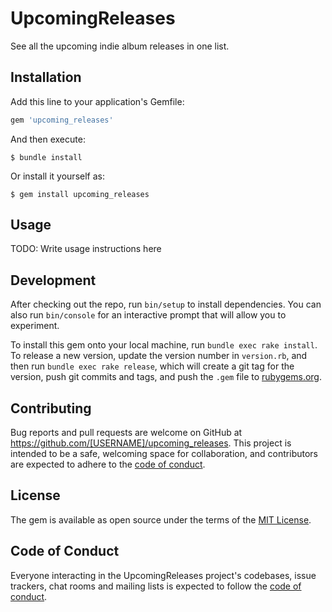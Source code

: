 # UpcomingReleases

See all the upcoming indie album releases in one list.

## Installation

Add this line to your application's Gemfile:

```ruby
gem 'upcoming_releases'
```

And then execute:

    $ bundle install

Or install it yourself as:

    $ gem install upcoming_releases

## Usage

TODO: Write usage instructions here

## Development

After checking out the repo, run `bin/setup` to install dependencies. You can also run `bin/console` for an interactive prompt that will allow you to experiment.

To install this gem onto your local machine, run `bundle exec rake install`. To release a new version, update the version number in `version.rb`, and then run `bundle exec rake release`, which will create a git tag for the version, push git commits and tags, and push the `.gem` file to [rubygems.org](https://rubygems.org).

## Contributing

Bug reports and pull requests are welcome on GitHub at https://github.com/[USERNAME]/upcoming_releases. This project is intended to be a safe, welcoming space for collaboration, and contributors are expected to adhere to the [code of conduct](https://github.com/[USERNAME]/upcoming_releases/blob/master/CODE_OF_CONDUCT.md).


## License

The gem is available as open source under the terms of the [MIT License](https://opensource.org/licenses/MIT).

## Code of Conduct

Everyone interacting in the UpcomingReleases project's codebases, issue trackers, chat rooms and mailing lists is expected to follow the [code of conduct](https://github.com/[USERNAME]/upcoming_releases/blob/master/CODE_OF_CONDUCT.md).
